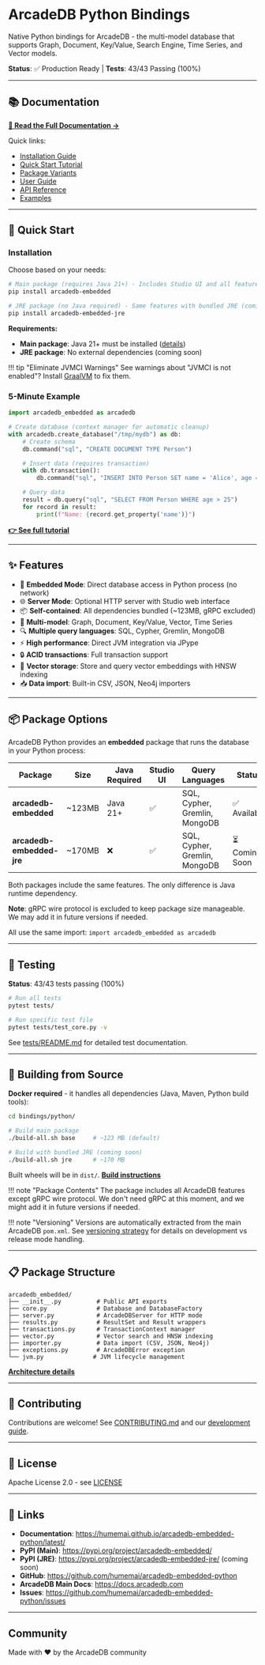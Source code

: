 # ArcadeDB Python Bindings

Native Python bindings for ArcadeDB - the multi-model database that supports Graph, Document, Key/Value, Search Engine, Time Series, and Vector models.

**Status**: ✅ Production Ready | **Tests**: 43/43 Passing (100%)

---

## 📚 Documentation

**[📖 Read the Full Documentation →](https://humemai.github.io/arcadedb-embedded-python/latest)**

Quick links:
- [Installation Guide](https://humemai.github.io/arcadedb-embedded-python/latest/getting-started/installation/)
- [Quick Start Tutorial](https://humemai.github.io/arcadedb-embedded-python/latest/getting-started/quickstart/)
- [Package Variants](https://humemai.github.io/arcadedb-embedded-python/latest/getting-started/packages/)
- [User Guide](https://humemai.github.io/arcadedb-embedded-python/latest/guide/core/database/)
- [API Reference](https://humemai.github.io/arcadedb-embedded-python/latest/api/database/)
- [Examples](https://humemai.github.io/arcadedb-embedded-python/latest/examples/)

---

## 🚀 Quick Start

### Installation

Choose based on your needs:

```bash
# Main package (requires Java 21+) - Includes Studio UI and all features
pip install arcadedb-embedded

# JRE package (no Java required) - Same features with bundled JRE (coming soon)
pip install arcadedb-embedded-jre
```

**Requirements:**

- **Main package**: Java 21+ must be installed ([details](https://humemai.github.io/arcadedb-embedded-python/latest/getting-started/installation/#java-runtime-environment-jre))
- **JRE package**: No external dependencies (coming soon)

!!! tip "Eliminate JVMCI Warnings"
    See warnings about "JVMCI is not enabled"? Install [GraalVM](https://humemai.github.io/arcadedb-embedded-python/latest/getting-started/installation/#eliminate-polyglot-warnings-optional) to fix them.

### 5-Minute Example

```python
import arcadedb_embedded as arcadedb

# Create database (context manager for automatic cleanup)
with arcadedb.create_database("/tmp/mydb") as db:
    # Create schema
    db.command("sql", "CREATE DOCUMENT TYPE Person")

    # Insert data (requires transaction)
    with db.transaction():
        db.command("sql", "INSERT INTO Person SET name = 'Alice', age = 30")

    # Query data
    result = db.query("sql", "SELECT FROM Person WHERE age > 25")
    for record in result:
        print(f"Name: {record.get_property('name')}")
```

**[👉 See full tutorial](https://humemai.github.io/arcadedb-embedded-python/latest/getting-started/quickstart/)**

---

## ✨ Features

- 🚀 **Embedded Mode**: Direct database access in Python process (no network)
- 🌐 **Server Mode**: Optional HTTP server with Studio web interface
- 📦 **Self-contained**: All dependencies bundled (~123MB, gRPC excluded)
- 🔄 **Multi-model**: Graph, Document, Key/Value, Vector, Time Series
- 🔍 **Multiple query languages**: SQL, Cypher, Gremlin, MongoDB
- ⚡ **High performance**: Direct JVM integration via JPype
- 🔒 **ACID transactions**: Full transaction support
- 🎯 **Vector storage**: Store and query vector embeddings with HNSW indexing
- 📥 **Data import**: Built-in CSV, JSON, Neo4j importers

---

## 📦 Package Options

ArcadeDB Python provides an **embedded** package that runs the database in your Python process:

| Package | Size | Java Required | Studio UI | Query Languages | Status |
|---------|------|---------------|-----------|----------------|--------|
| **arcadedb-embedded** | ~123MB | Java 21+ | ✅ | SQL, Cypher, Gremlin, MongoDB | ✅ Available |
| **arcadedb-embedded-jre** | ~170MB | ❌ | ✅ | SQL, Cypher, Gremlin, MongoDB | ⏳ Coming Soon |

Both packages include the same features. The only difference is Java runtime dependency.

**Note**: gRPC wire protocol is excluded to keep package size manageable. We may add it in future versions if needed.

All use the same import: `import arcadedb_embedded as arcadedb`

---

## 🧪 Testing

**Status**: 43/43 tests passing (100%)

```bash
# Run all tests
pytest tests/

# Run specific test file
pytest tests/test_core.py -v
```

See [tests/README.md](tests/README.md) for detailed test documentation.

---

## 🔧 Building from Source

**Docker required** - it handles all dependencies (Java, Maven, Python build tools):

```bash
cd bindings/python/

# Build main package
./build-all.sh base     # ~123 MB (default)

# Build with bundled JRE (coming soon)
./build-all.sh jre      # ~170 MB
```

Built wheels will be in `dist/`. **[Build instructions](https://humemai.github.io/arcadedb-embedded-python/latest/getting-started/installation/#building-from-source)**

!!! note "Package Contents"
    The package includes all ArcadeDB features except gRPC wire protocol. We don't need gRPC at this moment, and we might add it in future versions if needed.

!!! note "Versioning"
    Versions are automatically extracted from the main ArcadeDB `pom.xml`. See [versioning strategy](https://humemai.github.io/arcadedb-embedded-python/latest/development/release/#python-versioning-strategy) for details on development vs release mode handling.

---

## 📋 Package Structure

```text
arcadedb_embedded/
├── __init__.py          # Public API exports
├── core.py              # Database and DatabaseFactory
├── server.py            # ArcadeDBServer for HTTP mode
├── results.py           # ResultSet and Result wrappers
├── transactions.py      # TransactionContext manager
├── vector.py            # Vector search and HNSW indexing
├── importer.py          # Data import (CSV, JSON, Neo4j)
├── exceptions.py        # ArcadeDBError exception
└── jvm.py              # JVM lifecycle management
```

**[Architecture details](https://humemai.github.io/arcadedb-embedded-python/latest/development/architecture/)**

---

## 🤝 Contributing

Contributions are welcome! See [CONTRIBUTING.md](../../CONTRIBUTING.md) and our [development guide](https://humemai.github.io/arcadedb-embedded-python/latest/development/contributing/).

---

## 📄 License

Apache License 2.0 - see [LICENSE](../../LICENSE)

---

## 🔗 Links

- **Documentation**: <https://humemai.github.io/arcadedb-embedded-python/latest/>
- **PyPI (Main)**: <https://pypi.org/project/arcadedb-embedded/>
- **PyPI (JRE)**: <https://pypi.org/project/arcadedb-embedded-jre/> (coming soon)
- **GitHub**: <https://github.com/humemai/arcadedb-embedded-python>
- **ArcadeDB Main Docs**: <https://docs.arcadedb.com>
- **Issues**: <https://github.com/humemai/arcadedb-embedded-python/issues>

---

## Community

Made with ❤️ by the ArcadeDB community
